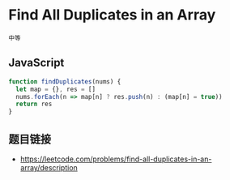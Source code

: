 # Find All Duplicates in an Array
`中等`

## JavaScript
```javascript
function findDuplicates(nums) {
  let map = {}, res = []
  nums.forEach(n => map[n] ? res.push(n) : (map[n] = true))
  return res
}
```

## 题目链接
* https://leetcode.com/problems/find-all-duplicates-in-an-array/description

